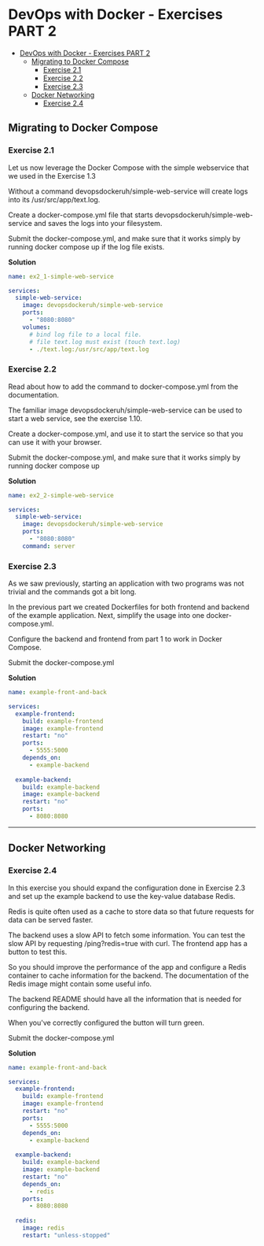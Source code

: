 # DevOps with Docker - Exercises PART 2

- [DevOps with Docker - Exercises PART 2](#devops-with-docker---exercises-part-2)
  - [Migrating to Docker Compose](#migrating-to-docker-compose)
    - [Exercise 2.1](#exercise-21)
    - [Exercise 2.2](#exercise-22)
    - [Exercise 2.3](#exercise-23)
  - [Docker Networking](#docker-networking)
    - [Exercise 2.4](#exercise-24)

## Migrating to Docker Compose

### Exercise 2.1
Let us now leverage the Docker Compose with the simple webservice that we used in the Exercise 1.3

Without a command devopsdockeruh/simple-web-service will create logs into its /usr/src/app/text.log.

Create a docker-compose.yml file that starts devopsdockeruh/simple-web-service and saves the logs into your filesystem.

Submit the docker-compose.yml, and make sure that it works simply by running docker compose up if the log file exists.

**Solution**
```yml
name: ex2_1-simple-web-service

services:
  simple-web-service:
    image: devopsdockeruh/simple-web-service
    ports:
      - "8080:8080"
    volumes:
      # bind log file to a local file.
      # file text.log must exist (touch text.log)
      - ./text.log:/usr/src/app/text.log
```

### Exercise 2.2

Read about how to add the command to docker-compose.yml from the documentation.

The familiar image devopsdockeruh/simple-web-service can be used to start a web service, see the exercise 1.10.

Create a docker-compose.yml, and use it to start the service so that you can use it with your browser.

Submit the docker-compose.yml, and make sure that it works simply by running docker compose up

**Solution**

```yml
name: ex2_2-simple-web-service

services:
  simple-web-service:
    image: devopsdockeruh/simple-web-service
    ports:
      - "8080:8080"
    command: server
```

### Exercise 2.3
As we saw previously, starting an application with two programs was not trivial and the commands got a bit long.

In the previous part we created Dockerfiles for both frontend and backend of the example application. Next, simplify the usage into one docker-compose.yml.

Configure the backend and frontend from part 1 to work in Docker Compose.

Submit the docker-compose.yml

**Solution**

```yml
name: example-front-and-back

services:
  example-frontend:
    build: example-frontend
    image: example-frontend  
    restart: "no"
    ports:
      - 5555:5000 
    depends_on:
      - example-backend
  
  example-backend:
    build: example-backend
    image: example-backend
    restart: "no"
    ports:
      - 8080:8080
```

---

## Docker Networking

### Exercise 2.4
In this exercise you should expand the configuration done in Exercise 2.3 and set up the example backend to use the key-value database Redis.

Redis is quite often used as a cache to store data so that future requests for data can be served faster.

The backend uses a slow API to fetch some information. You can test the slow API by requesting /ping?redis=true with curl. The frontend app has a button to test this.

So you should improve the performance of the app and configure a Redis container to cache information for the backend. The documentation of the Redis image might contain some useful info.

The backend README should have all the information that is needed for configuring the backend.

When you've correctly configured the button will turn green.

Submit the docker-compose.yml



**Solution**

```yml
name: example-front-and-back

services:
  example-frontend:
    build: example-frontend
    image: example-frontend  
    restart: "no"
    ports:
      - 5555:5000 
    depends_on:
      - example-backend
  
  example-backend:
    build: example-backend
    image: example-backend
    restart: "no"
    depends_on:
      - redis
    ports:
      - 8080:8080
  
  redis:
    image: redis
    restart: "unless-stopped"
```
